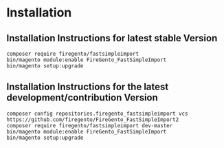 Installation
==========================

Installation Instructions for latest stable Version
---------------------------------------------

    composer require firegento/fastsimpleimport 
    bin/magento module:enable FireGento_FastSimpleImport
    bin/magento setup:upgrade
    
    

Installation Instructions for the latest development/contribution Version
---------------------------------------------

    composer config repositories.firegento_fastsimpleimport vcs https://github.com/firegento/FireGento_FastSimpleImport2
    composer require firegento/fastsimpleimport dev-master
    bin/magento module:enable FireGento_FastSimpleImport
    bin/magento setup:upgrade